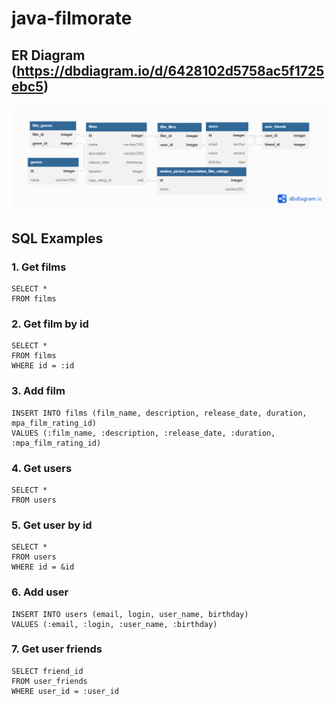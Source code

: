 # java-filmorate
## ER Diagram (https://dbdiagram.io/d/6428102d5758ac5f1725ebc5)
![ER Diagramm](filmorate.png)
## SQL Examples
### 1. Get films
```
SELECT *
FROM films
```
### 2. Get film by id
```
SELECT *
FROM films
WHERE id = :id
```
### 3. Add film
```
INSERT INTO films (film_name, description, release_date, duration, mpa_film_rating_id)
VALUES (:film_name, :description, :release_date, :duration, :mpa_film_rating_id)
```
### 4. Get users
```
SELECT *
FROM users
```
### 5. Get user by id
```
SELECT *
FROM users
WHERE id = &id
```
### 6. Add user
```
INSERT INTO users (email, login, user_name, birthday)
VALUES (:email, :login, :user_name, :birthday)
```
### 7. Get user friends
```
SELECT friend_id
FROM user_friends
WHERE user_id = :user_id
```
